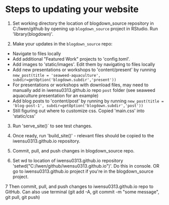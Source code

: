 # Steps to updating your website

1. Set working directory the location of blogdown_source repository in C:/Iwen/github by opening up `blogdown_source` project in RStudio. Run 'library(blogdown)'.

2. Make your updates in the `blogdown_source` repo: 
* Navigate to files locally
* Add additional "Featured Work" projects to 'config.toml'.
* Add images to 'static/images'. Edit them by navigating to files locally
* Add new presentations or workshops to 'content/present' by running `new_post(title = 'seaweed-aquaculture', subdir=getOption('blogdown.subdir','present'))`
* For presentations or workshops with download files, may need to manually add in iwensu0313.github.io repo `post` folder (see seaweed aquaculture presentation for an example)
* Add blog posts to 'content/post' by running by running `new_post(title = 'blog-post-1', subdir=getOption('blogdown.subdir','post'))`
* Still figuring out where to customize css. Copied 'main.css' into 'static/css'

3. Run 'serve_site()` to see test changes.

4. Once ready, run 'build_site()' - relevant files should be copied to the iwensu0313.github.io repository.

5. Commit, pull, and push changes in blogdown_source repo.

6. Set wd to location of iwensu0313.github.io repository 'setwd("C:/Iwen/github/iwensu0313.github.io")'. Do this in console. OR go to iwensu0313.github.io project if you're in the blogdown_source project.

7 Then commit, pull, and push changes to iwensu0313.github.io repo to GitHub. Can also use terminal (git add -A, git commit -m "some message", git pull, git push)